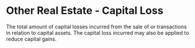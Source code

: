 # Other Real Estate - Capital Loss
The total amount of capital losses incurred from the sale of or transactions in relation to capital assets. The capital loss incurred may also be applied to reduce capital gains.